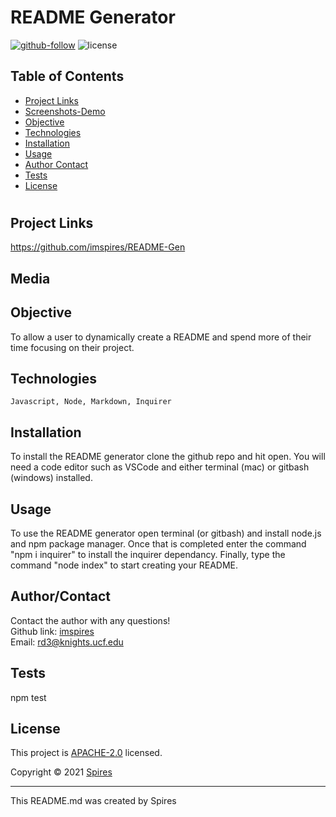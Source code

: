 
  # README Generator

  [![github-follow](https://img.shields.io/github/followers/imspires?label=Follow&logoColor=purple&style=social)](https://github.com/imspires)
 ![license](https://img.shields.io/badge/license-Apache%202.0-blue)

  ## Table of Contents
  * [ Project Links ](#Project-Links)
  * [ Screenshots-Demo ](#Media)
  * [ Objective ](#Objective)
  * [ Technologies ](#Technologies)
  * [ Installation ](#Installation)
  * [ Usage ](#Usage)
  * [ Author Contact ](#AuthorContact)
  * [ Tests ](#Tests)
  * [ License ](#License)
  #

  ## Project Links
  https://github.com/imspires/README-Gen<br>

  ## Media


  ## Objective
  To allow a user to dynamically create a README and spend more of their time focusing on their project.

  ## Technologies
  ```
  Javascript, Node, Markdown, Inquirer
  ```

  ## Installation
  To install the README generator clone the github repo and hit open. You will need a code editor such as VSCode and either terminal (mac) or gitbash (windows) installed.

  ## Usage
  To use the README generator open terminal (or gitbash) and install node.js and npm package manager. Once that is completed enter the command "npm i inquirer" to install the inquirer dependancy. Finally, type the command "node index" to start creating your README.

  ## Author/Contact
  Contact the author with any questions!<br>
  Github link: [imspires](https://github.com/imspires)<br>
  Email: rd3@knights.ucf.edu

  ## Tests
  npm test

  ## License
  This project is [APACHE-2.0](https://choosealicense.com/licenses/apache-2.0/) licensed.<br />

  Copyright © 2021 [Spires](https://github.com/imspires)

  <hr>
  
  This README.md was created by Spires
  </i></p>
